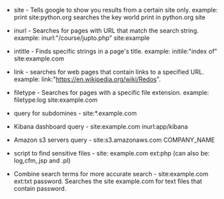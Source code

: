 * site - Tells google to show you results from a certain site only.
example: print site:python.org
searches the key world print in python.org site

* inurl - Searches for pages with URL that match the search string.
example: inurl:"/course/jupto.php" site:example

* intitle -  Finds specific strings in a page's title.
example: initile:"index of" site:example.com

* link - searches for web pages that contain links to a specified URL.
example: link:"https://en.wikipedia.org/wiki/Redos".

* filetype - Searches for pages with a specific file extension.
example: filetype:log site:example.com

* query for subdomines - site:*.example.com

* Kibana dashboard query - site:example.com inurl:app/kibana

* Amazon s3 servers query - site:s3.amazonaws.com COMPANY_NAME

* script to find sensitive files - site: example.com ext:php (can also be: log,cfm,.jsp and .pl)

* Combine search terms for more accurate search - site:example.com ext:txt password.
Searches the site example.com for text files that contain password.
